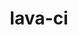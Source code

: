 ---
parent_project: lava
permalink: /engineering/projects/lava/lava-ci/
project_link_name: lava-ci
project_stats: 'true'
project_url: https://github.com/kernelci/lava-ci
title: lava-ci
---